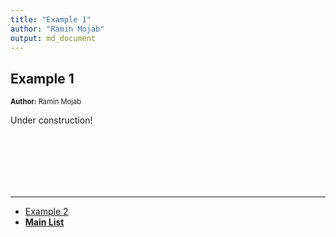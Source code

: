 ```yaml
---
title: "Example 1"
author: "Ramin Mojab"
output: md_document
---
```

##  Example 1
<p style='font-size: 0.8em;'><b>Author:</b> <span>Ramin Mojab</span></p>

Under construction!


<p style='margin-bottom:3cm;'></p><hr/>

- [Example 2](matrix_book_example1.2.html)
- [<b>Main List</b>](matrix_book.html)
